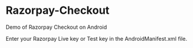 # Razorpay-Checkout
Demo of Razorpay Checkout on Android

Enter your Razorpay Live key or Test key in the AndroidManifest.xml file.
